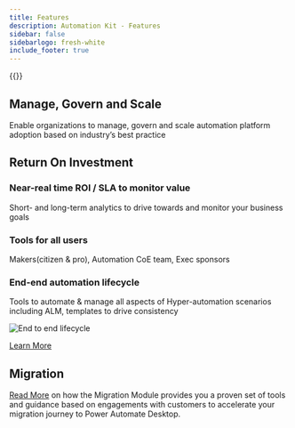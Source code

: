 ```yaml
---
title: Features
description: Automation Kit - Features
sidebar: false
sidebarlogo: fresh-white
include_footer: true
---
```

{{<toc>}}

## Manage, Govern and Scale

Enable organizations to manage, govern and scale automation platform adoption based on industry’s best practice

## Return On Investment

### Near-real time ROI / SLA to monitor value

Short- and long-term analytics to drive towards and monitor your business goals

### Tools for all users

Makers(citizen & pro), Automation CoE team, Exec sponsors

### End-end automation lifecycle

Tools to automate & manage all aspects of Hyper-automation scenarios including ALM, templates to drive consistency

![End to end lifecycle](/images/illustrations/end-to-end.png)

[Learn More](https://learn.microsoft.com/power-automate/guidance/automation-kit/overview/automation-coe-strategy#automation-lifecycle)

## Migration

[Read More](/en-gb/migration) on how the Migration Module provides you a proven set of tools and guidance based on engagements with customers to accelerate your migration journey to Power Automate Desktop.
